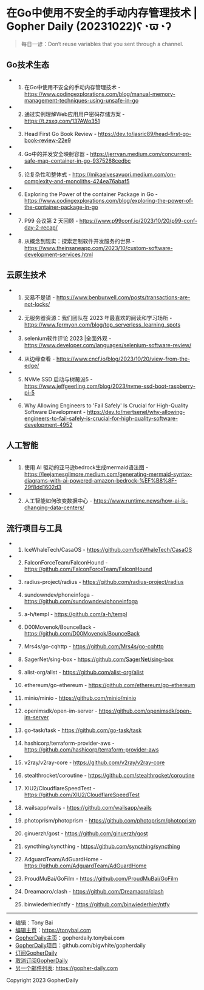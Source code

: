 # 在Go中使用不安全的手动内存管理技术 | Gopher Daily (20231022)ʕ◔ϖ◔ʔ

>每日一谚：Don‘t reuse variables that you sent through a channel.

## Go技术生态


- 1. 在Go中使用不安全的手动内存管理技术 - https://www.codingexplorations.com/blog/manual-memory-management-techniques-using-unsafe-in-go

- 2. 通过实例理解Web应用用户密码存储方案 - https://t.zsxq.com/137AWo351

- 3. Head First Go Book Review - https://dev.to/jasric89/head-first-go-book-review-22e9

- 4. Go中的并发安全映射容器 - https://jerryan.medium.com/concurrent-safe-map-container-in-go-9375288cedbc

- 5. 论复杂性和整体式 - https://mikaelvesavuori.medium.com/on-complexity-and-monoliths-424ea76abaf5

- 6. Exploring the Power of the container Package in Go - https://www.codingexplorations.com/blog/exploring-the-power-of-the-container-package-in-go

- 7. P99 会议第 2 天回顾 - https://www.p99conf.io/2023/10/20/p99-conf-day-2-recap/

- 8. 从概念到现实：探索定制软件开发服务的世界 - https://www.theinsaneapp.com/2023/10/custom-software-development-services.html


## 云原生技术


- 1. 交易不是锁 - https://www.benburwell.com/posts/transactions-are-not-locks/

- 2. 无服务器资源：我们团队在 2023 年最喜欢的阅读和学习场所 - https://www.fermyon.com/blog/top_serverless_learning_spots

- 3. selenium软件评论 2023 |全面外观 - https://www.developer.com/languages/selenium-software-review/

- 4. 从边缘查看 - https://www.cncf.io/blog/2023/10/20/view-from-the-edge/

- 5. NVMe SSD 启动与树莓派5 - https://www.jeffgeerling.com/blog/2023/nvme-ssd-boot-raspberry-pi-5

- 6. Why Allowing Engineers to &#39;Fail Safely&#39; Is Crucial for High-Quality Software Development - https://dev.to/mertsenel/why-allowing-engineers-to-fail-safely-is-crucial-for-high-quality-software-development-4952


## 人工智能


- 1. 使用 AI 驱动的亚马逊bedrock生成mermaid语法图 - https://leejamesgilmore.medium.com/generating-mermaid-syntax-diagrams-with-ai-powered-amazon-bedrock-%EF%B8%8F-29f8dd1602d3

- 2. 人工智能如何改变数据中心 - https://www.runtime.news/how-ai-is-changing-data-centers/


## 流行项目与工具


- 1. IceWhaleTech/CasaOS - https://github.com/IceWhaleTech/CasaOS

- 2. FalconForceTeam/FalconHound - https://github.com/FalconForceTeam/FalconHound

- 3. radius-project/radius - https://github.com/radius-project/radius

- 4. sundowndev/phoneinfoga - https://github.com/sundowndev/phoneinfoga

- 5. a-h/templ - https://github.com/a-h/templ

- 6. D00Movenok/BounceBack - https://github.com/D00Movenok/BounceBack

- 7. Mrs4s/go-cqhttp - https://github.com/Mrs4s/go-cqhttp

- 8. SagerNet/sing-box - https://github.com/SagerNet/sing-box

- 9. alist-org/alist - https://github.com/alist-org/alist

- 10. ethereum/go-ethereum - https://github.com/ethereum/go-ethereum

- 11. minio/minio - https://github.com/minio/minio

- 12. openimsdk/open-im-server - https://github.com/openimsdk/open-im-server

- 13. go-task/task - https://github.com/go-task/task

- 14. hashicorp/terraform-provider-aws - https://github.com/hashicorp/terraform-provider-aws

- 15. v2ray/v2ray-core - https://github.com/v2ray/v2ray-core

- 16. stealthrocket/coroutine - https://github.com/stealthrocket/coroutine

- 17. XIU2/CloudflareSpeedTest - https://github.com/XIU2/CloudflareSpeedTest

- 18. wailsapp/wails - https://github.com/wailsapp/wails

- 19. photoprism/photoprism - https://github.com/photoprism/photoprism

- 20. ginuerzh/gost - https://github.com/ginuerzh/gost

- 21. syncthing/syncthing - https://github.com/syncthing/syncthing

- 22. AdguardTeam/AdGuardHome - https://github.com/AdguardTeam/AdGuardHome

- 23. ProudMuBai/GoFilm - https://github.com/ProudMuBai/GoFilm

- 24. Dreamacro/clash - https://github.com/Dreamacro/clash

- 25. binwiederhier/ntfy - https://github.com/binwiederhier/ntfy


----

- 编辑：Tony Bai
- [编辑主页](https://tonybai.com)：https://tonybai.com
- [GopherDaily主页](https://gopherdaily.tonybai.com)：gopherdaily.tonybai.com
- [GopherDaily项目](https://github.com/bigwhite/gopherdaily)：github.com/bigwhite/gopherdaily
- [订阅GopherDaily](https://gopherdaily.tonybai.com/subscribe)
- [取消订阅GopherDaily](https://gopherdaily.tonybai.com/unsubscribe)
- [另一个邮件列表](https://gopher-daily.com): https://gopher-daily.com

Copyright 2023 GopherDaily
